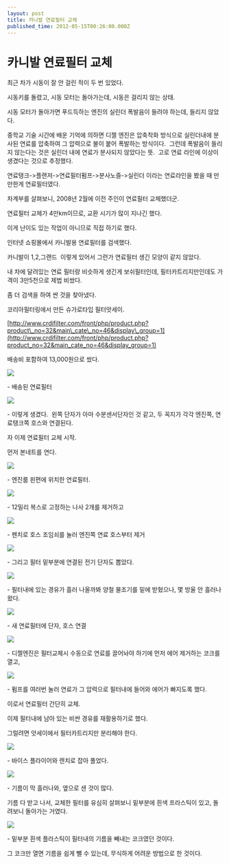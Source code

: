 ```yaml
---
layout: post
title: 카니발 연료필터 교체
published_time: 2012-05-15T00:26:00.000Z
---
```


# 카니발 연료필터 교체


최근 차가 시동이 잘 안 걸린 적이 두 번 있었다.

시동키를 돌렸고, 시동 모터는 돌아가는데, 시동은 걸리지 않는 상태.

시동 모터가 돌아가면 푸드득하는 엔진의 실린더 폭발음이 들려야 하는데, 들리지 않았다.

중학교 기술 시간에 배운 기억에 의하면 디젤 엔진은 압축착화 방식으로 실린더내에 분사된 연료를 압축하여 그 압력으로 불이 붙어 폭발하는 방식이다.  그런데 폭발음이 들리지 않는다는 것은 실린더 내에 연료가 분사되지 않았다는 뜻.  고로 연료 라인에 이상이 생겼다는 것으로 추정했다.

연료탱크->플랜저->연료필터펌프->분사노즐->실린더 이라는 연료라인을 봤을 때 만만한게 연료필터였다.

차계부를 살펴보니, 2008년 2월에 이전 주인이 연료필터 교체했더군.

연료필터 교체가 4만km이므로, 교환 시기가 많이 지나긴 했다.

이게 난이도 있는 작업이 아니므로 직접 하기로 했다.

인터넷 쇼핑몰에서 카니발용 연료필터를 검색했다.

카니발이 1,2,그랜드  이렇게 있어서 그런가 연료필터 생긴 모양이 같지 않았다.

내 차에 달려있는 연료 필터랑 비슷하게 생긴게 보쉬필터인데, 필터카트리지만인데도 가격이 3만5천으로 제법 비쌌다.

좀 더 검색을 하여 싼 것을 찾아냈다.

코리아필터링에서 만든 슈가로타입 필터앗세이.

[http://www.crdifilter.com/front/php/product.php?product\_no=32&main\_cate\_no=46&display\_group=1](http://www.crdifilter.com/front/php/product.php?product_no=32&main_cate_no=46&display_group=1)

배송비 포함하여 13,000원으로 쌌다.

![](../pds/201205/14/80/a0109780_4fb117201e40d.jpg)

\- 배송된 연료필터

![](../pds/201205/14/80/a0109780_4fb1172b8b0b9.jpg)

\- 이렇게 생겼다.  왼쪽 단자가 아마 수분센서단자인 것 같고, 두 꼭지가 각각 엔진쪽, 연료탱크쪽 호스와 연결된다.

자 이제 연료필터 교체 시작.

먼저 본네트를 연다.

![](../pds/201205/14/80/a0109780_4fb1172c72a69.jpg)

\- 엔진룸 왼편에 위치한 연료필터.

![](../pds/201205/14/80/a0109780_4fb1172cb31d6.jpg)

\- 12밀리 복스로 고정하는 나사 2개를 제거하고

![](../pds/201205/14/80/a0109780_4fb1172e4015a.jpg)

\- 펜치로 호스 조임쇠를 눌러 엔진쪽 연료 호스부터 제거

![](../pds/201205/14/80/a0109780_4fb1172ef126c.jpg)

\- 그리고 필터 밑부분에 연결된 전기 단자도 뽑았다.

![](../pds/201205/14/80/a0109780_4fb1172f552e7.jpg)

\- 필터내에 있는 경유가 흘러 나올까봐 양철 물조기를 밑에 받혔으나, 몇 방울 안 흘러나왔다.

![](../pds/201205/14/80/a0109780_4fb1172f9a539.jpg)

\- 새 연료필터에 단자, 호스 연결

![](../pds/201205/14/80/a0109780_4fb1172b2394a.jpg)

\- 디젤엔진은 필터교체시 수동으로 연료를 끌어놔야 하기에 먼저 에어 제거하는 코크를 열고,

![](../pds/201205/15/80/a0109780_4fb1216f69b60.jpg)

\- 펌프를 여러번 눌러 연료가 그 압력으로 필터내에 들어와 에어가 빠지도록 했다.

이로서 연료필터 간단히 교체.

이제 필터내에 남아 있는 비싼 경유를 재활용하기로 했다.

그럴려면 앗세이에서 필터카트리지만 분리해야 한다.

![](../pds/201205/14/80/a0109780_4fb1173749321.jpg)

\- 바이스 플라이어와 렌치로 잡아 풀었다.

![](../pds/201205/14/80/a0109780_4fb117367a386.jpg)

\- 기름이 막 흘러나와, 옆으로 샌 것이 많다.

기름 다 받고 나서, 교체한 필터를 유심히 살펴보니 밑부분에 흰색 프라스틱이 있고, 돌려보니 돌아가는 거였다.

![](../pds/201205/15/80/a0109780_4fb1238f342ea.jpg)

\- 밑부분 흰색 플라스틱이 필터내의 기름을 빼내는 코크였던 것이다.

그 코크만 열면 기름을 쉽게 뺄 수 있는데, 무식하게 어려운 방법으로 한 것이다.

